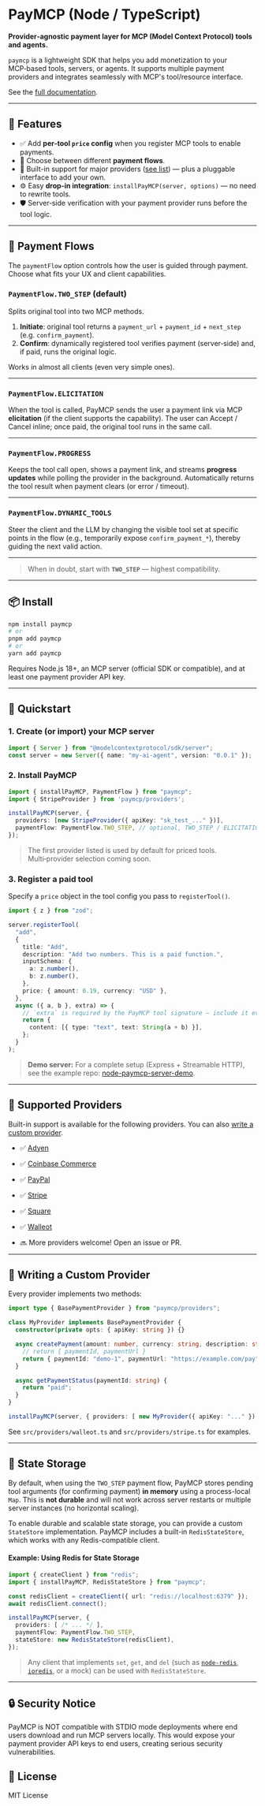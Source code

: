 

# PayMCP (Node / TypeScript)

**Provider‑agnostic payment layer for MCP (Model Context Protocol) tools and agents.**

`paymcp` is a lightweight SDK that helps you add monetization to your MCP‑based tools, servers, or agents. It supports multiple payment providers and integrates seamlessly with MCP's tool/resource interface.

See the [full documentation](https://paymcp.info).

---

## 🔧 Features

- ✅ Add **per‑tool `price` config** when you register MCP tools to enable payments.
- 🔁 Choose between different **payment flows**.
- 🔌 Built-in support for major providers ([see list](#supported-providers)) — plus a pluggable interface to add your own.
- ⚙️ Easy **drop‑in integration**: `installPayMCP(server, options)` — no need to rewrite tools.
- 🛡 Server‑side verification with your payment provider runs before the tool logic.

---

## 🧭 Payment Flows

The `paymentFlow` option controls how the user is guided through payment. Choose what fits your UX and client capabilities.

### `PaymentFlow.TWO_STEP` (default)
Splits original tool into two MCP methods.

1. **Initiate**: original tool returns a `payment_url` + `payment_id` + `next_step` (e.g. `confirm_payment`).
2. **Confirm**: dynamically registered tool verifies payment (server‑side) and, if paid, runs the original logic.

Works in almost all clients (even very simple ones).

---

### `PaymentFlow.ELICITATION`
When the tool is called, PayMCP sends the user a payment link via MCP **elicitation** (if the client supports the capability). The user can Accept / Cancel inline; once paid, the original tool runs in the same call. 

---

### `PaymentFlow.PROGRESS`
Keeps the tool call open, shows a payment link, and streams **progress updates** while polling the provider in the background. Automatically returns the tool result when payment clears (or error / timeout).

---

### `PaymentFlow.DYNAMIC_TOOLS` 
Steer the client and the LLM by changing the visible tool set at specific points in the flow (e.g., temporarily expose `confirm_payment_*`), thereby guiding the next valid action. 

---

> When in doubt, start with **`TWO_STEP`** — highest compatibility.

---

## 📦 Install

```bash
npm install paymcp
# or
pnpm add paymcp
# or
yarn add paymcp
```

Requires Node.js 18+, an MCP server (official SDK or compatible), and at least one payment provider API key.

---

## 🚀 Quickstart

### 1. Create (or import) your MCP server

```ts
import { Server } from "@modelcontextprotocol/sdk/server";
const server = new Server({ name: "my-ai-agent", version: "0.0.1" });
```

### 2. Install PayMCP

```ts
import { installPayMCP, PaymentFlow } from "paymcp";
import { StripeProvider } from 'paymcp/providers';

installPayMCP(server, {
  providers: [new StripeProvider({ apiKey: "sk_test_..." })],
  paymentFlow: PaymentFlow.TWO_STEP, // optional, TWO_STEP / ELICITATION / PROGRESS / DYNAMIC_TOOLS
});
```

> The first provider listed is used by default for priced tools. Multi‑provider selection coming soon.

### 3. Register a paid tool

Specify a `price` object in the tool config you pass to `registerTool()`.

```ts
import { z } from "zod";

server.registerTool(
  "add",
  {
    title: "Add",
    description: "Add two numbers. This is a paid function.",
    inputSchema: {
      a: z.number(),
      b: z.number(),
    },
    price: { amount: 0.19, currency: "USD" },
  },
  async ({ a, b }, extra) => {
    // `extra` is required by the PayMCP tool signature — include it even if unused
    return {
      content: [{ type: "text", text: String(a + b) }],
    };
  }
);
```

> **Demo server:** For a complete setup (Express + Streamable HTTP), see the example repo: [node-paymcp-server-demo](https://github.com/blustAI/node-paymcp-server-demo).

---


## 🧩 Supported Providers

Built-in support is available for the following providers. You can also [write a custom provider](#writing-a-custom-provider).

- ✅ [Adyen](https://www.adyen.com)
- ✅ [Coinbase Commerce](https://commerce.coinbase.com)
- ✅ [PayPal](https://paypal.com)
- ✅ [Stripe](https://stripe.com)
- ✅ [Square](https://squareup.com)
- ✅ [Walleot](https://walleot.com/developers)

- 🔜 More providers welcome! Open an issue or PR.

---

## 🔌 Writing a Custom Provider

Every provider implements two methods:

```ts
import type { BasePaymentProvider } from "paymcp/providers";

class MyProvider implements BasePaymentProvider {
  constructor(private opts: { apiKey: string }) {}

  async createPayment(amount: number, currency: string, description: string) {
    // return { paymentId, paymentUrl }
    return { paymentId: "demo-1", paymentUrl: "https://example.com/pay" };
  }

  async getPaymentStatus(paymentId: string) {
    return "paid";
  }
}

installPayMCP(server, { providers: [ new MyProvider({ apiKey: "..." }) ] });
```

See `src/providers/walleot.ts` and `src/providers/stripe.ts` for examples. 

---


## 💾 State Storage 

By default, when using the `TWO_STEP` payment flow, PayMCP stores pending tool arguments (for confirming payment) **in memory** using a process-local `Map`. This is **not durable** and will not work across server restarts or multiple server instances (no horizontal scaling).

To enable durable and scalable state storage, you can provide a custom `StateStore` implementation. PayMCP includes a built-in `RedisStateStore`, which works with any Redis-compatible client.

#### Example: Using Redis for State Storage

```ts
import { createClient } from "redis";
import { installPayMCP, RedisStateStore } from "paymcp";

const redisClient = createClient({ url: "redis://localhost:6379" });
await redisClient.connect();

installPayMCP(server, {
  providers: [ /* ... */ ],
  paymentFlow: PaymentFlow.TWO_STEP,
  stateStore: new RedisStateStore(redisClient),
});
```

> Any client that implements `set`, `get`, and `del` (such as [`node-redis`](https://github.com/redis/node-redis), [`ioredis`](https://github.com/luin/ioredis), or a mock) can be used with `RedisStateStore`.

---

## 🔒 Security Notice

PayMCP is NOT compatible with STDIO mode deployments where end users download and run MCP servers locally. This would expose your payment provider API keys to end users, creating serious security vulnerabilities.


## 📄 License

MIT License
